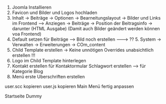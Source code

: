 1. Joomla Installieren
2. Favicon und Bilder und Logos hochladen
3. Inhalt -> Beiträge -> Optionen -> Bearneitungslayout ->  Bilder und Links im Frontend --> Anziegen
                                  -> Beiträge -> Position der Beitragsinfo -> darunter (HTML Ausgabe)
   (Damit auch Bilder geändert werden können voa Frontend)
4. Default setzen für Beiträge --> Bild noch erstellen
---> ?? 5. System -> Verwalten -> Erweiterungen -> COm_content 
5. Child Template erstellen -> Keine unnötigen Overrides unabsichtlich erstellen !!!
6. Logo im Child Template hinterlegen
7. Kontakt erstellen für Kontaktormular
   Schlagwort erstellen --> für Kategorie Blog 
8. Menü erste Uberschriften erstellen



user.scc kopieren
user.js  kopieren
Main Menü fertig anpassen 

Startseite Dummy